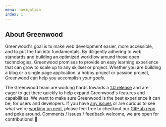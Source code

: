 ```yaml
---
menu: navigation
index: 1
---
```


## About Greenwood

Greenwood's goal is to make web development easier, more accessible, and to put the fun into fundamentals.  By diligently adhering to web standards and building an optimized workflow around those open technologies, Greenwood promises to provide an easy learning experience that can grow to scale up to any skillset or project.  Whether you are building a blog or a single page application, a hobby project or passion project, Greenwood can help you accomplish _your goals_.

The Greenwood team are working hards towards a [1.0 release](https://github.com/ProjectEvergreen/greenwood/milestone/3) and are eager to get there quickly to help expand Greenwood's features and capabilities.  We want to make sure Greenwood is the best experience it can be, for users and developers. If you have [any issues](https://github.com/ProjectEvergreen/greenwood/issues) or are curious to see what we're [working on next](https://github.com/ProjectEvergreen/greenwood/projects), please feel free to checkout our [GitHub repo](https://github.com/ProjectEvergreen/greenwood) and poke around.  Comments / issues / feedback welcome, we are open for contributions!  👋